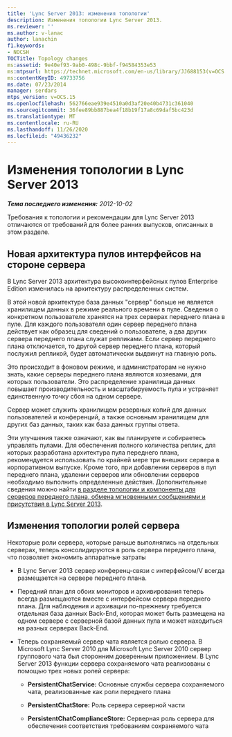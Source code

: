 ```yaml
---
title: 'Lync Server 2013: изменения топологии'
description: Изменения топологии Lync Server 2013.
ms.reviewer: ''
ms.author: v-lanac
author: lanachin
f1.keywords:
- NOCSH
TOCTitle: Topology changes
ms:assetid: 9e40ef93-9ab0-498c-9bbf-f94584353e53
ms:mtpsurl: https://technet.microsoft.com/en-us/library/JJ688153(v=OCS.15)
ms:contentKeyID: 49733756
ms.date: 07/23/2014
manager: serdars
mtps_version: v=OCS.15
ms.openlocfilehash: 562766eae939e4510a0d3af20e40b4731c361040
ms.sourcegitcommit: 36fee89bb887bea4f18b19f17a8c69daf5bc423d
ms.translationtype: MT
ms.contentlocale: ru-RU
ms.lasthandoff: 11/26/2020
ms.locfileid: "49436232"
---
```

# <a name="topology-changes-in-lync-server-2013"></a>Изменения топологии в Lync Server 2013

<div data-xmlns="http://www.w3.org/1999/xhtml">

<div class="topic" data-xmlns="http://www.w3.org/1999/xhtml" data-msxsl="urn:schemas-microsoft-com:xslt" data-cs="https://msdn.microsoft.com/">

<div data-asp="https://msdn2.microsoft.com/asp">



</div>

<div id="mainSection">

<div id="mainBody">

<span> </span>

_**Тема последнего изменения:** 2012-10-02_

Требования к топологии и рекомендации для Lync Server 2013 отличаются от требований для более ранних выпусков, описанных в этом разделе.

<div>

## <a name="new-front-end-pools-architecture"></a>Новая архитектура пулов интерфейсов на стороне сервера

В Lync Server 2013 архитектура высокоинтерфейсных пулов Enterprise Edition изменилась на архитектуру распределенных систем.

В этой новой архитектуре база данных "сервер" больше не является хранилищем данных в режиме реального времени в пуле. Сведения о конкретном пользователе хранятся на трех серверах переднего плана в пуле. Для каждого пользователя один сервер переднего плана действует как образец для сведений о пользователе, а два других сервера переднего плана служат репликами. Если сервер переднего плана отключается, то другой сервер переднего плана, который послужил репликой, будет автоматически выдвинут на главную роль.

Это происходит в фоновом режиме, и администраторам не нужно знать, какие серверы переднего плана являются хозяевами, для которых пользователи. Это распределение хранилища данных повышает производительность и масштабируемость пула и устраняет единственную точку сбоя на одном сервере.

Сервер может служить хранилищем резервных копий для данных пользователей и конференций, а также основным хранилищем для других баз данных, таких как база данных группы ответа.

Эти улучшения также означают, как вы планируете и собираетесь управлять пулами. Для обеспечения полного количества реплик, для которых разработана архитектура пула переднего плана, рекомендуется использовать по крайней мере три внешних сервера в корпоративном выпуске. Кроме того, при добавлении серверов в пул переднего плана, удалении серверов или обновлении серверов необходимо выполнить определенные действия. Дополнительные сведения можно найти [в разделе топологии и компоненты для серверов переднего плана, обмена мгновенными сообщениями и присутствия в Lync Server 2013](lync-server-2013-topologies-and-components-for-front-end-servers-instant-messaging-and-presence.md).

<div>

## <a name="server-role-topology-changes"></a>Изменения топологии ролей сервера

Некоторые роли сервера, которые раньше выполнялись на отдельных серверах, теперь консолидируются в роль сервера переднего плана, что позволяет экономить аппаратные затраты

  - В Lync Server 2013 сервер конференц-связи с интерфейсом/V всегда размещается на сервере переднего плана.

  - Передний план для обоих мониторов и архивирования теперь всегда размещаются вместе с интерфейсом сервера переднего плана. Для наблюдения и архивации по-прежнему требуется отдельная база данных Back-End, которая может быть размещена на одном сервере с серверной базой данных пула и может находиться на разных серверах Back-End.

  - Теперь сохраняемый сервер чата является ролью сервера. В Microsoft Lync Server 2010 для Microsoft Lync Server 2010 сервер группового чата был сторонним доверенным приложением. В Lync Server 2013 функции сервера сохраняемого чата реализованы с помощью трех новых ролей сервера:
    
      - **PersistentChatService:** Основные службы сервера сохраняемого чата, реализованные как роли переднего плана
    
      - **PersistentChatStore:** Роль сервера серверной части
    
      - **PersistentChatComplianceStore:** Серверная роль сервера для обеспечения соответствия требованиям сохраняемого чата

</div>

</div>

</div>

<span> </span>

</div>

</div>

</div>

